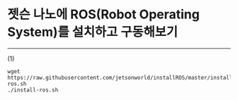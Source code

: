 # 젯슨 나노에 ROS(Robot Operating System)를 설치하고 구동해보기
***
(1) 
```
wget https://raw.githubusercontent.com/jetsonworld/installROS/master/install-ros.sh
./install-ros.sh
```

